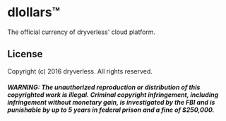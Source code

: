 # dlollars™
The official currency of dryverless' cloud platform.

## License
Copyright (c) 2016 dryverless. All rights reserved.

##### WARNING: The unauthorized reproduction or distribution of this copyrighted work is illegal. Criminal copyright infringement, including infringement without monetary gain, is investigated by the FBI and is punishable by up to 5 years in federal prison and a fine of $250,000.
